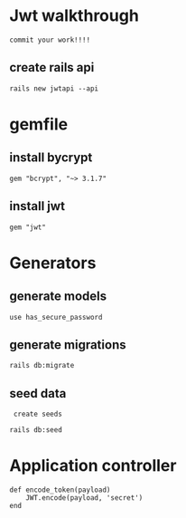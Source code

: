 # Jwt walkthrough
    commit your work!!!!

## create rails api  
`rails new jwtapi --api`
#
# gemfile
## install bycrypt 
`gem "bcrypt", "~> 3.1.7"`

## install jwt
`gem "jwt"`
#

# Generators
## generate models 
`use has_secure_password`

## generate migrations
`rails db:migrate`

## seed data 
     create seeds
`rails db:seed`

#

# Application controller
    def encode_token(payload)
        JWT.encode(payload, 'secret')
    end 